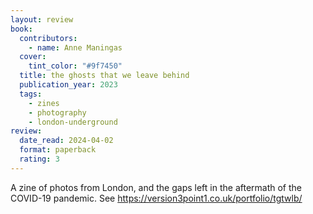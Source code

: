 ```yaml
---
layout: review
book:
  contributors:
    - name: Anne Maningas
  cover:
    tint_color: "#9f7450"
  title: the ghosts that we leave behind
  publication_year: 2023
  tags:
    - zines
    - photography
    - london-underground
review:
  date_read: 2024-04-02
  format: paperback
  rating: 3
---
```

A zine of photos from London, and the gaps left in the aftermath of the COVID-19 pandemic.
See <https://version3point1.co.uk/portfolio/tgtwlb/>
